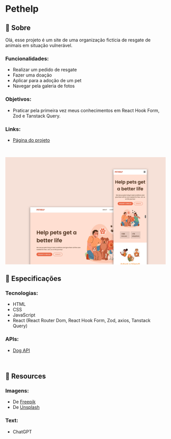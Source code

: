 # Pethelp

## 📄 Sobre
Olá, esse projeto é um site de uma organização fictícia de resgate de animais em situação vulnerável.

### Funcionalidades:
- Realizar um pedido de resgate
- Fazer uma doação
- Aplicar para a adoção de um pet
- Navegar pela galeria de fotos

### Objetivos:
- Praticar pela primeira vez meus conhecimentos em React Hook Form, Zod e Tanstack Query.

### Links:
- <a href="https://biancassantos.github.io/pethelp" target="_blank">Página do projeto</a>

</br>

![Design do projeto](https://raw.githubusercontent.com/biancassantos/pethelp/refs/heads/main/pethelp-design.png)

## 🔎 Especificações
### Tecnologias:
- HTML
- CSS
- JavaScript
- React (React Router Dom, React Hook Form, Zod, axios, Tanstack Query)

### APIs:
- <a href="https://dog.ceo/dog-api/" target="_blank">Dog API</a>

</br>

## 📁 Resources
### Imagens:
- De <a href="https://br.freepik.com/" target="_blank">Freepik</a>
- De <a href="https://unsplash.com/pt-br" target="_blank">Unsplash</a>

### Text:
- ChatGPT
